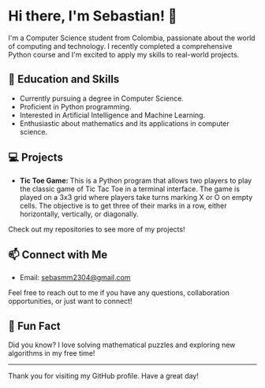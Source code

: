 # Hi there, I'm Sebastian! 👋

I'm a Computer Science student from Colombia, passionate about the world of computing and technology. I recently completed a comprehensive Python course and I'm excited to apply my skills to real-world projects.

## 🌱 Education and Skills

- Currently pursuing a degree in Computer Science.
- Proficient in Python programming.
- Interested in Artificial Intelligence and Machine Learning.
- Enthusiastic about mathematics and its applications in computer science.

## 💻 Projects

- **Tic Toe Game:** This is a Python program that allows two players to play the classic game of Tic Tac Toe in a terminal interface. The game is played on a 3x3 grid where players take turns marking X or O on empty cells. The objective is to get three of their marks in a row, either horizontally, vertically, or diagonally.

Check out my repositories to see more of my projects!

## 📫 Connect with Me

- Email: sebasmm2304@gmail.com

Feel free to reach out to me if you have any questions, collaboration opportunities, or just want to connect!

## 🌟 Fun Fact

Did you know? I love solving mathematical puzzles and exploring new algorithms in my free time!

---

Thank you for visiting my GitHub profile. Have a great day!
